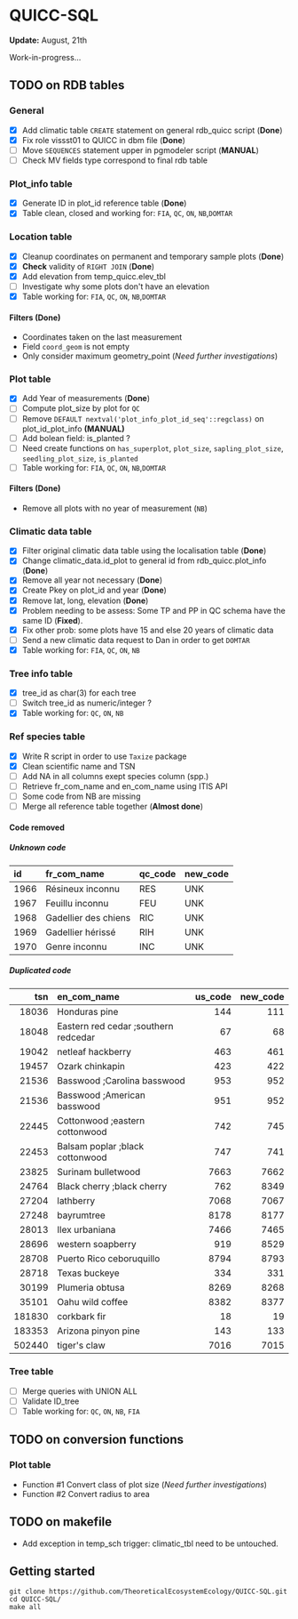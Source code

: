 QUICC-SQL
=========
**Update:** August, 21th

Work-in-progress...

## TODO on RDB tables

### General

- [x] Add climatic table `CREATE` statement on general rdb_quicc script (**Done**)
- [x] Fix role vissst01 to QUICC in dbm file (**Done**)
- [ ] Move `SEQUENCES` statement upper in pgmodeler script (**MANUAL**) 
- [ ] Check MV fields type correspond to final rdb table 

### Plot_info table

- [x] Generate ID in plot_id reference table (**Done**)
- [x] Table clean, closed and working for: `FIA`, `QC`, `ON`, `NB`,`DOMTAR`

### Location table

- [x] Cleanup coordinates on permanent and temporary sample plots  (**Done**)
- [x] **Check** validity of `RIGHT JOIN` (**Done**)
- [x] Add elevation from temp_quicc.elev_tbl
- [ ] Investigate why some plots don't have an elevation
- [x] Table working for: `FIA`, `QC`, `ON`, `NB`,`DOMTAR`

#### **Filters** (**Done**)
 * Coordinates taken on the last measurement
 * Field `coord_geom` is not empty
 * Only consider maximum geometry_point (*Need further investigations*)

### Plot table 

- [x] Add Year of measurements (**Done**)
- [ ] Compute plot_size by plot for `QC`
- [ ] Remove `DEFAULT nextval('plot_info_plot_id_seq'::regclass)` on plot_id_plot_info **(MANUAL)**
- [ ] Add bolean field: is_planted ?
- [ ] Need create functions on `has_superplot`, `plot_size`, `sapling_plot_size`, `seedling_plot_size`, `is_planted`
- [ ] Table working for: `FIA`, `QC`, `ON`, `NB`,`DOMTAR`

#### **Filters** (**Done**)
 * Remove all plots with no year of measurement (`NB`)

### Climatic data table 

- [x] Filter original climatic data table using the localisation table (**Done**)
- [x] Change climatic_data.id_plot to general id from rdb_quicc.plot_info (**Done**)
- [x] Remove all year not necessary (**Done**)
- [x] Create Pkey on plot_id and year (**Done**)
- [x] Remove lat, long, elevation (**Done**)
- [x] Problem needing to be assess: Some TP and PP in QC schema have the same ID (**Fixed**).
- [x] Fix other prob: some plots have 15 and else 20 years of climatic data
- [ ] Send a new climatic data request to Dan in order to get `DOMTAR`
- [x] Table working for: `FIA`, `QC`, `ON`, `NB`

### Tree info table 

- [x] tree_id as char(3) for each tree
- [ ] Switch tree_id as numeric/integer ?
- [x] Table working for: `QC`, `ON`, `NB`

### Ref species table 

- [x] Write R script in order to use `Taxize` package
- [x] Clean scientific name and TSN
- [ ] Add NA in all columns exept species column (spp.)
- [ ] Retrieve fr_com_name and en_com_name using ITIS API
- [ ] Some code from NB are missing
- [ ] Merge all reference table together (**Almost done**)

#### **Code removed** 

##### Unknown code

|id    |fr_com_name           |**qc_code**  |**new_code**  |
|:-----|:---------------------|:--------|:---------|
|1966  |Résineux inconnu      |RES      |UNK       |
|1967  |Feuillu inconnu       |FEU      |UNK       |
|1968  |Gadellier des chiens  |RIC      |UNK       |
|1969  |Gadellier hérissé     |RIH      |UNK       |
|1970  |Genre inconnu         |INC      |UNK       |

##### Duplicated code

|     tsn|en_com_name                           |  us_code|  new_code|
|-------:|:-------------------------------------|--------:|---------:|
|   18036|Honduras pine                         |      144|       111|
|   18048|Eastern red cedar ;southern redcedar  |       67|        68|
|   19042|netleaf hackberry                     |      463|       461|
|   19457|Ozark chinkapin                       |      423|       422|
|   21536|Basswood ;Carolina basswood           |      953|       952|
|   21536|Basswood ;American basswood           |      951|       952|
|   22445|Cottonwood ;eastern cottonwood        |      742|       745|
|   22453|Balsam poplar ;black cottonwood       |      747|       741|
|   23825|Surinam bulletwood                    |     7663|      7662|
|   24764|Black cherry ;black cherry            |      762|      8349|
|   27204|lathberry                             |     7068|      7067|
|   27248|bayrumtree                            |     8178|      8177|
|   28013|Ilex urbaniana                        |     7466|      7465|
|   28696|western soapberry                     |      919|      8529|
|   28708|Puerto Rico ceboruquillo              |     8794|      8793|
|   28718|Texas buckeye                         |      334|       331|
|   30199|Plumeria obtusa                       |     8269|      8268|
|   35101|Oahu wild coffee                      |     8382|      8377|
|  181830|corkbark fir                          |       18|        19|
|  183353|Arizona pinyon pine                   |      143|       133|
|  502440|tiger's claw                          |     7016|      7015|


### Tree table 

- [ ] Merge queries with UNION ALL
- [ ] Validate ID_tree
- [ ] Table working for: `QC`, `ON`, `NB`, `FIA`

## TODO on conversion functions

### Plot table

- Function #1 Convert class of plot size (*Need further investigations*)
- Function #2 Convert radius to area 

## TODO on makefile

- Add exception in temp_sch trigger: climatic_tbl need to be untouched.

## Getting started

    git clone https://github.com/TheoreticalEcosystemEcology/QUICC-SQL.git
    cd QUICC-SQL/ 
    make all
